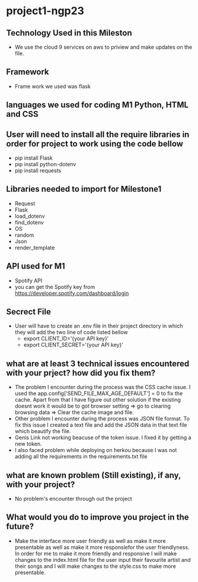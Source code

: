 # project1-ngp23
## Technology Used in this Mileston
  - We use the cloud 9 services on aws to priview and make updates on the file.
## Framework 
  - Frame work we used was flask
## languages we used for coding M1 Python, HTML and CSS
## User will need to install all the require libraries in order for project to work using the code bellow
  - pip install Flask
  - pip install python-dotenv
  - pip install requests
## Libraries needed to import for Milestone1
  - Request
  - Flask
  - load_dotenv
  - find_dotenv
  - OS
  - random
  - Json
  - render_template
## API used for M1
 - Spotify API
 - you can get the Spotify key from https://developer.spotify.com/dashboard/login
## Secrect File
 - User will have to create an .env file in their project directory in which they will add the two line of code listed bellow
    - export CLIENT_ID='{your API key}'
    - export CLIENT_SECRET='{your API key}'
## what are at least 3 technical issues encountered with your prject? how did you fix them?
 - The problem I encounter during the process was the CSS cache issue. I used the app.config['SEND_FILE_MAX_AGE_DEFAULT'] = 0 to fix the cache. Apart from that I have figure out other solution if the existing doesnt work it would be to got browser setting =>  go to clearing browsing data => Clear the cache image and file.
 - Other problem I encounter during the process was JSON file format. To fix this issue I created a text file and add the JSON data in that text file which beautify the file.
 - Genis Link not working beacuse of the token issue. I fixed it by getting a new token.
 - I also faced problem while deploying on herkou because I was not adding all the requirements in the requirements.txt file 
## what are known problem (Still existing), if any, with your project?
  - No problem's encounter through out the project
  
 ## What would you do to improve you project in the future?
  - Make the interface more user friendly as well as make it more presentable as well as make it more responsiefor the user friendlyness. In order for me to make it more friendly and responsive I will make changes to the index.html file for the user input their favourite artist and their songs and I will make changes to the style.css to make more presentable.
 
 
